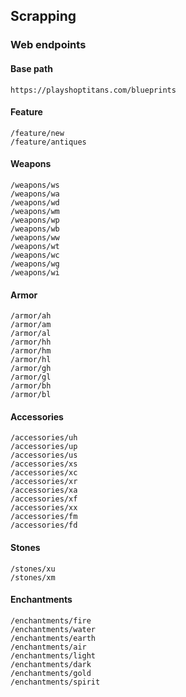 ## Scrapping

### Web endpoints

#### Base path

```
https://playshoptitans.com/blueprints
```

#### Feature

```
/feature/new
/feature/antiques
```

#### Weapons

```
/weapons/ws
/weapons/wa
/weapons/wd
/weapons/wm
/weapons/wp
/weapons/wb
/weapons/ww
/weapons/wt
/weapons/wc
/weapons/wg
/weapons/wi
```

#### Armor

```
/armor/ah
/armor/am
/armor/al
/armor/hh
/armor/hm
/armor/hl
/armor/gh
/armor/gl
/armor/bh
/armor/bl
```

#### Accessories

```
/accessories/uh
/accessories/up
/accessories/us
/accessories/xs
/accessories/xc
/accessories/xr
/accessories/xa
/accessories/xf
/accessories/xx
/accessories/fm
/accessories/fd
```

#### Stones

```
/stones/xu
/stones/xm
```

#### Enchantments

```
/enchantments/fire
/enchantments/water
/enchantments/earth
/enchantments/air
/enchantments/light
/enchantments/dark
/enchantments/gold
/enchantments/spirit
```
